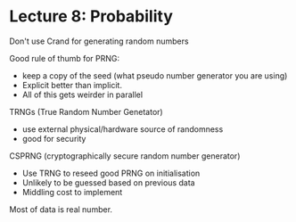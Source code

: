 # Lecture 8: Probability 


Don't use Crand for generating random numbers

Good rule of thumb for PRNG:
- keep a copy of the seed (what pseudo number generator you are using)
- Explicit better than implicit.
- All of this gets weirder in parallel

TRNGs (True Random Number Genetator)
- use external physical/hardware source of randomness
- good for security

CSPRNG (cryptographically secure random number generator)
- Use TRNG to reseed good PRNG on initialisation 
- Unlikely to be guessed based on previous data
- Middling cost to implement

Most of data is real number. 
